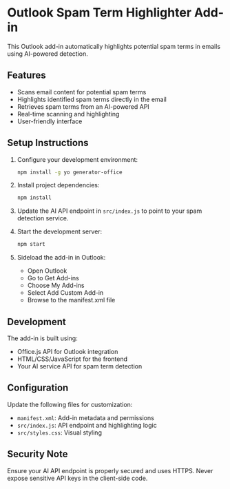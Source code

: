 # Outlook Spam Term Highlighter Add-in

This Outlook add-in automatically highlights potential spam terms in emails using AI-powered detection.

## Features

- Scans email content for potential spam terms
- Highlights identified spam terms directly in the email
- Retrieves spam terms from an AI-powered API
- Real-time scanning and highlighting
- User-friendly interface

## Setup Instructions

1. Configure your development environment:
   ```bash
   npm install -g yo generator-office
   ```

2. Install project dependencies:
   ```bash
   npm install
   ```

3. Update the AI API endpoint in `src/index.js` to point to your spam detection service.

4. Start the development server:
   ```bash
   npm start
   ```

5. Sideload the add-in in Outlook:
   - Open Outlook
   - Go to Get Add-ins
   - Choose My Add-ins
   - Select Add Custom Add-in
   - Browse to the manifest.xml file

## Development

The add-in is built using:
- Office.js API for Outlook integration
- HTML/CSS/JavaScript for the frontend
- Your AI service API for spam term detection

## Configuration

Update the following files for customization:
- `manifest.xml`: Add-in metadata and permissions
- `src/index.js`: API endpoint and highlighting logic
- `src/styles.css`: Visual styling

## Security Note

Ensure your AI API endpoint is properly secured and uses HTTPS. Never expose sensitive API keys in the client-side code.

